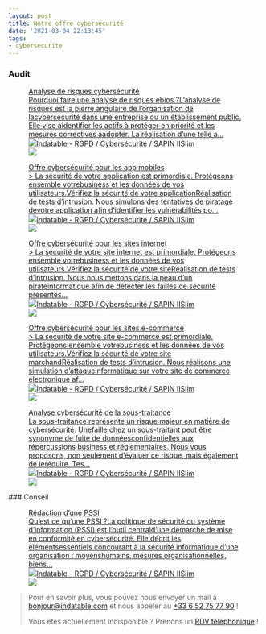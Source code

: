```yaml
---
layout: post
title: Notre offre cybersécurité
date: '2021-03-04 22:13:45'
tags:
- cybersecurite
---
```


### Audit
<figure class="kg-card kg-bookmark-card"><a class="kg-bookmark-container" href=" __GHOST_URL__ /analyse-de-risques-cybersecurite/"><div class="kg-bookmark-content">
<div class="kg-bookmark-title">Analyse de risques cybersécurité</div>
<div class="kg-bookmark-description">Pourquoi faire une analyse de risques ebios ?L’analyse de risques est la pierre angulaire de l’organisation de lacybersécurité dans une entreprise ou un établissement public. Elle vise àidentifier les actifs à protéger en priorité et les mesures correctives àadopter. La réalisation d’une telle a…</div>
<div class="kg-bookmark-metadata">
<img class="kg-bookmark-icon" src=" __GHOST_URL__ /favicon.png"><span class="kg-bookmark-author">Indatable - RGPD / Cybersécurité / SAPIN II</span><span class="kg-bookmark-publisher">Slim</span>
</div>
</div>
<div class="kg-bookmark-thumbnail"><img src=" __GHOST_URL__ /content/images/2021/03/analyse-risques-ebios-cybersecurite.jpg"></div></a></figure><figure class="kg-card kg-bookmark-card"><a class="kg-bookmark-container" href=" __GHOST_URL__ /cybersecurite-application-mobile-test-intrusion-audit-code/"><div class="kg-bookmark-content">
<div class="kg-bookmark-title">Offre cybersécurité pour les app mobiles</div>
<div class="kg-bookmark-description">&gt; La sécurité de votre application est primordiale. Protégeons ensemble votrebusiness et les données de vos utilisateurs.Vérifiez la sécurité de votre applicationRéalisation de tests d’intrusion. Nous simulons des tentatives de piratage devotre application afin d’identifier les vulnérabilités po…</div>
<div class="kg-bookmark-metadata">
<img class="kg-bookmark-icon" src=" __GHOST_URL__ /favicon.png"><span class="kg-bookmark-author">Indatable - RGPD / Cybersécurité / SAPIN II</span><span class="kg-bookmark-publisher">Slim</span>
</div>
</div>
<div class="kg-bookmark-thumbnail"><img src=" __GHOST_URL__ /content/images/2021/02/pentest-mobile-test-intrusion.jpg"></div></a></figure><figure class="kg-card kg-bookmark-card"><a class="kg-bookmark-container" href=" __GHOST_URL__ /test-intrusion-site-internet-cybersecurite-audit-code/"><div class="kg-bookmark-content">
<div class="kg-bookmark-title">Offre cybersécurité pour les sites internet</div>
<div class="kg-bookmark-description">&gt; La sécurité de votre site internet est primordiale. Protégeons ensemble votrebusiness et les données de vos utilisateurs.Vérifiez la sécurité de votre siteRéalisation de tests d’intrusion. Nous nous mettons dans la peau d’un pirateinformatique afin de détecter les failles de sécurité présentes…</div>
<div class="kg-bookmark-metadata">
<img class="kg-bookmark-icon" src=" __GHOST_URL__ /favicon.png"><span class="kg-bookmark-author">Indatable - RGPD / Cybersécurité / SAPIN II</span><span class="kg-bookmark-publisher">Slim</span>
</div>
</div>
<div class="kg-bookmark-thumbnail"><img src=" __GHOST_URL__ /content/images/2021/02/pentest-test-intrusion-site-web-1.jpg"></div></a></figure><figure class="kg-card kg-bookmark-card"><a class="kg-bookmark-container" href=" __GHOST_URL__ /e-commerce-test-intrusion-cybersecurite-audit-code/"><div class="kg-bookmark-content">
<div class="kg-bookmark-title">Offre cybersécurité pour les sites e-commerce</div>
<div class="kg-bookmark-description">&gt; La sécurité de votre site e-commerce est primordiale. Protégeons ensemble votrebusiness et les données de vos utilisateurs.Vérifiez la sécurité de votre site marchandRéalisation de tests d’intrusion. Nous réalisons une simulation d’attaqueinformatique sur votre site de commerce électronique af…</div>
<div class="kg-bookmark-metadata">
<img class="kg-bookmark-icon" src=" __GHOST_URL__ /favicon.png"><span class="kg-bookmark-author">Indatable - RGPD / Cybersécurité / SAPIN II</span><span class="kg-bookmark-publisher">Slim</span>
</div>
</div>
<div class="kg-bookmark-thumbnail"><img src=" __GHOST_URL__ /content/images/2021/02/pentest-e-commerce-test-intrusion.jpg"></div></a></figure><figure class="kg-card kg-bookmark-card"><a class="kg-bookmark-container" href=" __GHOST_URL__ /securisez-vos-sous-traitants/"><div class="kg-bookmark-content">
<div class="kg-bookmark-title">Analyse cybersécurité de la sous-traitance</div>
<div class="kg-bookmark-description">La sous-traitance représente un risque majeur en matière de cybersécurité. Unefaille chez un sous-traitant peut être synonyme de fuite de donnéesconfidentielles aux répercussions business et réglementaires. Nous vous proposons, non seulement d’évaluer ce risque, mais également de leréduire. Tes…</div>
<div class="kg-bookmark-metadata">
<img class="kg-bookmark-icon" src=" __GHOST_URL__ /favicon.png"><span class="kg-bookmark-author">Indatable - RGPD / Cybersécurité / SAPIN II</span><span class="kg-bookmark-publisher">Slim</span>
</div>
</div>
<div class="kg-bookmark-thumbnail"><img src=" __GHOST_URL__ /content/images/2021/03/cybersecurite-sous-traitants.jpg"></div></a></figure>
### Conseil
<figure class="kg-card kg-bookmark-card"><a class="kg-bookmark-container" href=" __GHOST_URL__ /redaction-dune-pssi/"><div class="kg-bookmark-content">
<div class="kg-bookmark-title">Rédaction d’une PSSI</div>
<div class="kg-bookmark-description">Qu’est ce qu’une PSSI ?La politique de sécurité du système d’information (PSSI) est l’outil centrald’une démarche de mise en conformité en cybersécurité. Elle décrit les élémentsessentiels concourant à la sécurité informatique d’une organisation : moyenshumains, mesures organisationnelles, biens…</div>
<div class="kg-bookmark-metadata">
<img class="kg-bookmark-icon" src=" __GHOST_URL__ /favicon.png"><span class="kg-bookmark-author">Indatable - RGPD / Cybersécurité / SAPIN II</span><span class="kg-bookmark-publisher">Slim</span>
</div>
</div>
<div class="kg-bookmark-thumbnail"><img src=" __GHOST_URL__ /content/images/2021/03/politique-securite-informatique-pssi-cybersecurite.jpg"></div></a></figure>

> Pour en savoir plus, vous pouvez nous envoyer un mail à [bonjour@indatable.com](mailto:bonjour@indatable.com) et nous appeler au [+33 6 52 75 77 90](tel:0033652757790) !  
>   
> Vous êtes actuellement indisponible ? Prenons un [RDV téléphonique](https://calendly.com/indatable/rdv) !

